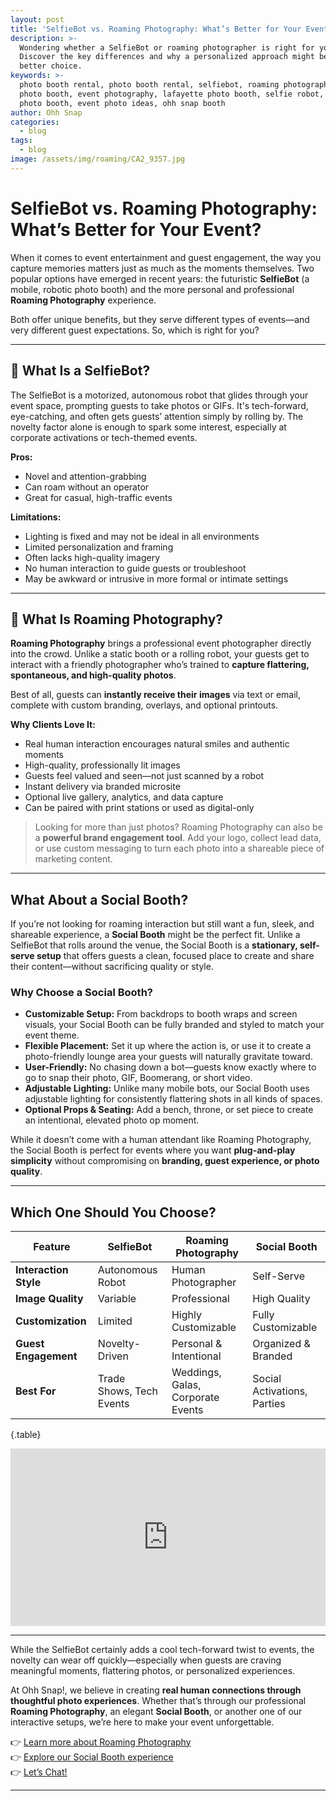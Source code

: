 ```yaml
---
layout: post
title: 'SelfieBot vs. Roaming Photography: What’s Better for Your Event?'
description: >-
  Wondering whether a SelfieBot or roaming photographer is right for your event?
  Discover the key differences and why a personalized approach might be the
  better choice.
keywords: >-
  photo booth rental, photo booth rental, selfiebot, roaming photography, mobile
  photo booth, event photography, lafayette photo booth, selfie robot, robot
  photo booth, event photo ideas, ohh snap booth
author: Ohh Snap
categories:
  - blog
tags:
  - blog
image: /assets/img/roaming/CA2_9357.jpg
---
```

# SelfieBot vs. Roaming Photography: What’s Better for Your Event?

When it comes to event entertainment and guest engagement, the way you capture memories matters just as much as the moments themselves. Two popular options have emerged in recent years: the futuristic **SelfieBot** (a mobile, robotic photo booth) and the more personal and professional **Roaming Photography** experience.

Both offer unique benefits, but they serve different types of events—and very different guest expectations. So, which is right for you?

---

## 🤖 What Is a SelfieBot?

The SelfieBot is a motorized, autonomous robot that glides through your event space, prompting guests to take photos or GIFs. It's tech-forward, eye-catching, and often gets guests’ attention simply by rolling by. The novelty factor alone is enough to spark some interest, especially at corporate activations or tech-themed events.

**Pros:**

* Novel and attention-grabbing
* Can roam without an operator
* Great for casual, high-traffic events

**Limitations:**

* Lighting is fixed and may not be ideal in all environments
* Limited personalization and framing
* Often lacks high-quality imagery
* No human interaction to guide guests or troubleshoot
* May be awkward or intrusive in more formal or intimate settings

---

## 📸 What Is Roaming Photography?

**Roaming Photography** brings a professional event photographer directly into the crowd. Unlike a static booth or a rolling robot, your guests get to interact with a friendly photographer who’s trained to **capture flattering, spontaneous, and high-quality photos**.

Best of all, guests can **instantly receive their images** via text or email, complete with custom branding, overlays, and optional printouts.

**Why Clients Love It:**

* Real human interaction encourages natural smiles and authentic moments
* High-quality, professionally lit images
* Guests feel valued and seen—not just scanned by a robot
* Instant delivery via branded microsite
* Optional live gallery, analytics, and data capture
* Can be paired with print stations or used as digital-only

> Looking for more than just photos? Roaming Photography can also be a **powerful brand engagement tool**. Add your logo, collect lead data, or use custom messaging to turn each photo into a shareable piece of marketing content.

---

## What About a Social Booth?

If you’re not looking for roaming interaction but still want a fun, sleek, and shareable experience, a **Social Booth** might be the perfect fit. Unlike a SelfieBot that rolls around the venue, the Social Booth is a **stationary, self-serve setup** that offers guests a clean, focused place to create and share their content—without sacrificing quality or style.

### Why Choose a Social Booth?

* **Customizable Setup:** From backdrops to booth wraps and screen visuals, your Social Booth can be fully branded and styled to match your event theme.
* **Flexible Placement:** Set it up where the action is, or use it to create a photo-friendly lounge area your guests will naturally gravitate toward.
* **User-Friendly:** No chasing down a bot—guests know exactly where to go to snap their photo, GIF, Boomerang, or short video.
* **Adjustable Lighting:** Unlike many mobile bots, our Social Booth uses adjustable lighting for consistently flattering shots in all kinds of spaces.
* **Optional Props & Seating:** Add a bench, throne, or set piece to create an intentional, elevated photo op moment.

While it doesn’t come with a human attendant like Roaming Photography, the Social Booth is perfect for events where you want **plug-and-play simplicity** without compromising on **branding, guest experience, or photo quality**.

---

## Which One Should You Choose?

| Feature | SelfieBot | Roaming Photography | Social Booth |
| --- | --- | --- | --- |
| **Interaction Style** | Autonomous Robot | Human Photographer | Self-Serve |
| **Image Quality** | Variable | Professional | High Quality |
| **Customization** | Limited | Highly Customizable | Fully Customizable |
| **Guest Engagement** | Novelty-Driven | Personal & Intentional | Organized & Branded |
| **Best For** | Trade Shows, Tech Events | Weddings, Galas, Corporate Events | Social Activations, Parties |

{.table}

<div style="padding:56.25% 0 0 0;position:relative;"><iframe src="https://player.vimeo.com/video/1008161383?badge=0&amp;autopause=0&amp;player_id=0&amp;app_id=58479" frameborder="0" allow="autoplay; fullscreen; picture-in-picture; clipboard-write; encrypted-media" style="position:absolute;top:0;left:0;width:100%;height:100%;" title="ohh-snap-roaming"></iframe><p></p></div>

---

While the SelfieBot certainly adds a cool tech-forward twist to events, the novelty can wear off quickly—especially when guests are craving meaningful moments, flattering photos, or personalized experiences.

At Ohh Snap!, we believe in creating **real human connections through thoughtful photo experiences**. Whether that’s through our professional **Roaming Photography**, an elegant **Social Booth**, or another one of our interactive setups, we’re here to make your event unforgettable.

👉 [Learn more about Roaming Photography](/romaing-event-photographer)<br> 👉 [Explore our Social Booth experience](/digital-social-booth)<br> 👉 [Let’s Chat!](/contact-ohh-snap-photobooth)

---